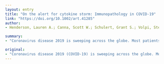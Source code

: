 ```yaml
---
layout: entry
title: "On the alert for cytokine storm: Immunopathology in COVID-19"
link: "https://doi.org/10.1002/art.41285"
author:
- Henderson, Lauren A.; Canna, Scott W.; Schulert, Grant S.; Volpi, Stefano; Lee, Pui Y.; Kernan, Kate F.; Caricchio, Roberto; Mahmud, Shawn; Hazen, Melissa M.; Halyabar, Olha; Hoyt, Kacie J.; Han, Joseph; Grom, Alexei A.; Gattorno, Marco; Ravelli, Angelo; de Benedetti, Fabrizio; Behrens, Edward M.; Cron, Randy Q.; Nigrovic, Peter A.

summary:
- "Coronavirus disease 2019 is sweeping across the globe. Most patients have mild to moderate symptoms, but a subgroup will become severely ill. Factors associated with ICU admission and death include older age, comorbid conditions, elevated body mass index, lymphopenia, elevated transaminases, LDH, D-dimer, ferritin, and soluble IL-2 receptor (sIL-2R). Most patients will have mild and moderate symptoms."

original:
- "Coronavirus disease 2019 (COVID-19) is sweeping across the globe. Most patients have mild to moderate symptoms, but a subgroup will become severely ill. Sepsis, respiratory failure, and acute respiratory distress syndrome (ARDS) are common complications of the disease.(1) Factors associated with ICU admission and death include older age, comorbid conditions, elevated body mass index, lymphopenia, and elevated transaminases, LDH, D-dimer, ferritin, and soluble IL-2 receptor (sIL-2R).(1-4)."
---
```


